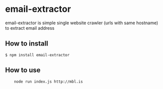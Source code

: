 email-extractor
===============
email-extractor is simple single website crawler (urls with same hostname) to extract email address


How to install
--------------
    $ npm install email-extractor

How to use
----------


```shell
    node run index.js http://mbl.is
```